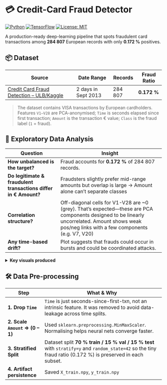 # 💳 Credit-Card Fraud Detector
[![Python](https://img.shields.io/badge/python-3.10%2B-blue)]()
[![TensorFlow](https://img.shields.io/badge/TensorFlow-2.x-orange)]()
[![License: MIT](https://img.shields.io/badge/License-MIT-yellow.svg)]()

A production-ready deep-learning pipeline that spots fraudulent card transactions
among **284 807** European records with only **0.172 %** positives.

## 📦 Dataset

| Source | Date Range | Records | Fraud Ratio |
|--------|-----------|---------|-------------|
| [Credit Card Fraud Detection – ULB/Kaggle](https://www.kaggle.com/datasets/mlg-ulb/creditcardfraud) | 2 days in Sept 2013 | 284 807 | **0.172 %**

> The dataset contains VISA transactions by European cardholders. Features `V1–V28` are PCA-anonymised; `Time` is seconds elapsed since first transaction; `Amount` is the transaction € value; `Class` is the fraud label (`1` = fraud).


## 🔎 Exploratory Data Analysis

| Question | Insight |
|----------|---------|
| **How unbalanced is the target?** | Fraud accounts for **0.172 %** of 284 807 records. |
| **Do legitimate & fraudulent transactions differ in € Amount?** | Fraudsters slightly prefer mid-range amounts but overlap is large → Amount alone can’t separate classes |
| **Correlation structure?** | Off-diagonal cells for V1-V28 are ~0 (grey). That’s expected—these are PCA components designed to be linearly uncorrelated. Amount shows weak pos/neg links with a few components (e.g. V7, V20) |
| **Any time-based drift?** | Plot suggests that frauds could occur in bursts and could be coordinated attacks. |

<details>
<summary><strong>Key visuals produced</strong></summary>

* Class-imbalance bar chart  
* Log-scaled distribution of `Amount` for each class  
* Pearson-correlation heat-map (`V1–V28`, `Amount`)  
* Fraud-rate by 1-hour time bins
</details>


## 🛠️ Data Pre-processing

| Step | What & Why |
|------|------------|
| **1. Drop `Time`** | `Time` is just seconds-since-first-txn, not an intrinsic feature. It was removed to avoid data-leakage across time splits. |
| **2. Scale `Amount` ⇒ (0 – 1)** | Used `sklearn.preprocessing.MinMaxScaler`. Normalising helps neural nets converge faster. |
| **3. Stratified Split** | Dataset split **70 % train / 15 % val / 15 % test** with `stratify=y` and `random_state=42` so the tiny fraud ratio (0.172 %) is preserved in each subset. |
| **4. Artifact persistence** | Saved `X_train.npy`, `y_train.npy` |
